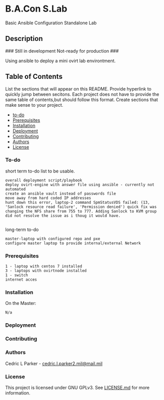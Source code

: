 # B.A.Con S.Lab
Basic Ansible Configuration Standalone Lab

## Description
\###   Still in development Not-ready for production   \###

Using ansible to deploy a mini ovirt lab environtment.


## Table of Contents
List the sections that will appear on this README. Provide hyperlink to quickly jump between secitons. Each project does not have to provide the same table of contents,but should follow this format. Create sections that make sense to your project.
* [to-do](#to-do) 
* [Prerequisites](#prerequisites) 
* [Installation](#installation)  
* [Deployment](#deployment)
* [Contributing](#contributing)
* [Authors](#authors)
* [License](#license)

### To-do
short term to-do list to be usable.
```
overall deployment script/playbook
deploy ovirt-engine with answer file using ansible - currently not automated 
create an ansible vault instead of passwords file
move away from hard coded IP addresses
hunt down this error, laptop-2 command SpmStatusVDS failed: (13, 'Sanlock resource read failure', 'Permission denied') quick fix was changing the NFS share from 755 to 777. Adding Sanlock to KVM group did not resolve the issue as i thoug it would have. 
 
```
long-term to-do
```
master-laptop with configured repo and pxe
configure master laptop to provide internal/external Network

```
### Prerequisites
```
1 - laptop with centos 7 installed
3 - laptops with ovirtnode installed
1 - switch 
internet acces
```

### Installation
On the Master:
```
N/a
```
### Deployment
### Contributing
### Authors
Cedric L Parker - cedric.l.parker2.mil@mail.mil

### License
This project is licensed under GNU GPLv3. See [LICENSE.md](https://git.cybbh.space/1cybn-asc/infrastructure/devopsteam/-/blob/4f3b853e97a73e6a59e2afe3cfb420d8b9be7443/LICENSE) for more information. 







